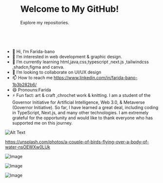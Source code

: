 <div style="background-image: url('https://example.com/background.jpg'); padding: 50px;">
  <h1>Welcome to My GitHub!</h1>
  <p>Explore my repositories.</p>
</div>

- 👋 Hi, I’m Farida-bano
- 👀 I’m interested in web development & graphic design.
- 🌱 I’m currently learning html,java,css,typescript ,next.js ,tailwindcss ,shadcn,figma and canva.
- 💞️ I’m looking to collaborate on UI/UX design
- 📫 How to reach me https://www.linkedin.com/in/farida-bano-1b3b282b6/
- 😄 Pronouns:Farida
- ⚡ Fun fact: art & craft ,chrochet work & knitting.
I am a student of the Governor Initiative for Artificial Intelligence, Web 3.0, & Metaverse (Governor Initiative). So far, I have learned a great deal, including coding in TypeScript, Next.js, and many other technologies. I am extremely grateful for the opportunity and would like to thank everyone who has supported me on this journey.

![Alt Text](image-url)
 
https://unsplash.com/photos/a-couple-of-birds-flying-over-a-body-of-water-nsOEWXw0LUk

![Image](https://raw.githubusercontent.com/your-username/repository-name/main/path-to-image/345678.jpg)

![Image](https://i.imgur.com/345678.jpg)

![Image](https://www.yourwebsite.com/images/345678.jpg)







